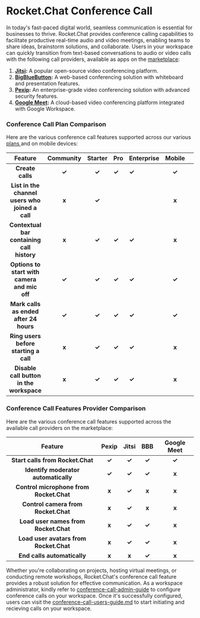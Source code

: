 # Rocket.Chat Conference Call

In today's fast-paced digital world, seamless communication is essential for businesses to thrive. Rocket.Chat provides conference calling capabilities to facilitate productive real-time audio and video meetings, enabling teams to share ideas, brainstorm solutions, and collaborate. Users in your workspace can quickly transition from text-based conversations to audio or video calls with the following call providers, available as apps on the [marketplace](https://rocket.chat/marketplace):

1. [**Jitsi**](conference-call-admin-guide/jitsi-app.md)**:** A popular open-source video conferencing platform.
2. [**BigBlueButton**](conference-call-admin-guide/bigbluebutton-bbb-app.md)**:** A web-based conferencing solution with whiteboard and presentation features.
3. [**Pexip**](conference-call-admin-guide/pexip-app.md)**:** An enterprise-grade video conferencing solution with advanced security features.
4. [**Google Meet**](conference-call-admin-guide/google-meet-app.md)**:** A cloud-based video conferencing platform integrated with Google Workspace.

### **Conference Call Plan Comparison**

Here are the various conference call features supported across our various [plans ](../../readme/our-plans.md)and on mobile devices:&#x20;

<table><thead><tr><th align="center">Feature</th><th align="center">Community</th><th align="center">Starter</th><th>Pro</th><th>Enterprise</th><th align="center">Mobile</th><th data-hidden></th></tr></thead><tbody><tr><td align="center"><strong>Create calls</strong></td><td align="center"><strong>✓</strong></td><td align="center"><strong>✓</strong></td><td><strong>✓</strong></td><td><strong>✓</strong></td><td align="center"><strong>✓</strong></td><td></td></tr><tr><td align="center"><strong>List in the channel users who joined a call</strong></td><td align="center"><strong>x</strong></td><td align="center"><strong>✓</strong></td><td></td><td></td><td align="center"><strong>x</strong></td><td></td></tr><tr><td align="center"><strong>Contextual bar containing call history</strong> </td><td align="center"><strong>x</strong></td><td align="center"><strong>✓</strong></td><td><strong>✓</strong></td><td><strong>✓</strong></td><td align="center"><strong>x</strong></td><td></td></tr><tr><td align="center"><strong>Options to start with camera and mic off</strong></td><td align="center"><strong>✓</strong></td><td align="center"><strong>✓</strong></td><td><strong>✓</strong></td><td><strong>✓</strong></td><td align="center"><strong>✓</strong></td><td></td></tr><tr><td align="center"><strong>Mark calls as ended after 24 hours</strong></td><td align="center"><strong>✓</strong></td><td align="center"><strong>✓</strong></td><td><strong>✓</strong></td><td><strong>✓</strong></td><td align="center"><strong>✓</strong></td><td></td></tr><tr><td align="center"><strong>Ring users before starting a call</strong></td><td align="center"><strong>x</strong></td><td align="center"><strong>✓</strong></td><td><strong>✓</strong></td><td><strong>✓</strong></td><td align="center"><strong>x</strong></td><td></td></tr><tr><td align="center"><strong>Disable call button in the workspace</strong></td><td align="center"><strong>x</strong></td><td align="center"><strong>✓</strong></td><td><strong>✓</strong></td><td><strong>✓</strong></td><td align="center"><strong>x</strong></td><td></td></tr></tbody></table>

### Conference Call Features Provider Comparison

Here are the various conference call features supported across the available call providers on the marketplace:&#x20;

|                 Feature                 | Pexip | Jitsi |  BBB  | Google Meet |
| :-------------------------------------: | :---: | :---: | :---: | :---------: |
|     **Start calls from Rocket.Chat**    | **✓** | **✓** | **✓** |    **✓**    |
|   **Identify moderator automatically**  | **✓** | **✓** | **✓** |    **x**    |
| **Control microphone from Rocket.Chat** | **x** | **✓** | **x** |    **x**    |
|   **Control camera from Rocket.Chat**   | **x** | **✓** | **x** |    **x**    |
|   **Load user names from Rocket.Chat**  | **x** | **✓** | **✓** |    **x**    |
|  **Load user avatars from Rocket.Chat** | **x** | **✓** | **✓** |    **x**    |
|       **End calls automatically**       | **x** | **x** | **✓** |    **x**    |

Whether you're collaborating on projects, hosting virtual meetings, or conducting remote workshops, Rocket.Chat's conference call feature provides a robust solution for effective communication. As a workspace administrator, kindly refer to [conference-call-admin-guide](conference-call-admin-guide/ "mention") to configure conference calls on your workspace. Once it's successfully configured, users can visit the [conference-call-users-guide.md](conference-call-users-guide.md "mention") to start initiating and recieving calls on your workspace.&#x20;
